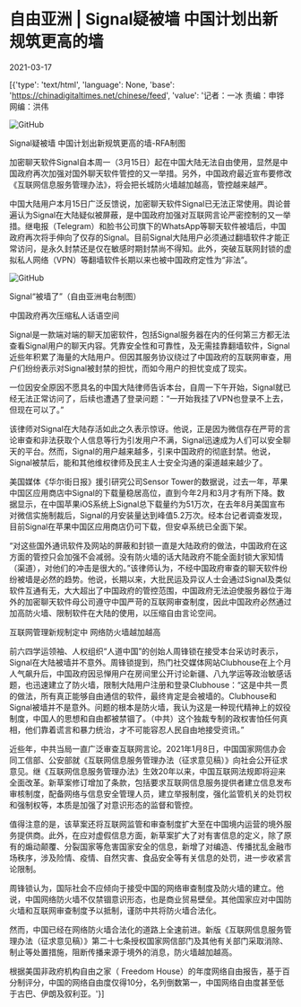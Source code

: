 # 自由亚洲 | Signal疑被墙 中国计划出新规筑更高的墙

2021-03-17

[{'type': 'text/html', 'language': None, 'base': 'https://chinadigitaltimes.net/chinese/feed', 'value': '记者：一冰  责编：申铧  网编：洪伟

![GitHub](https://chinadigitaltimes.net/chinese/files/2021/03/post-663696-60527dcd4c0a9.)

Signal疑被墙 中国计划出新规筑更高的墙-RFA制图

加密聊天软件Signal自本周一（3月15日）起在中国大陆无法自由使用，显然是中国政府再次加强对国外聊天软件管控的又一举措。另外，中国政府最近宣布要修改《互联网信息服务管理办法》，将会把长城防火墙越加越高，管控越来越严。

中国大陆用户本月15日广泛反馈说，加密聊天软件Signal已无法正常使用。舆论普遍认为Signal在大陆疑似被屏蔽，是中国政府加强对互联网言论严密控制的又一举措。继电报（Telegram）和脸书公司旗下的WhatsApp等聊天软件被墙后，中国政府再次将手伸向了仅存的Signal。目前Signal大陆用户必须通过翻墙软件才能正常访问，是永久封禁还是仅在敏感时期封禁尚不得知。此外，突破互联网封锁的虚拟私人网络（VPN）等翻墙软件长期以来也被中国政府定性为“非法”。

![GitHub](https://chinadigitaltimes.net/chinese/files/2021/03/post-663696-60527dcd5cd7e.)

Signal“被墙了”（自由亚洲电台制图）

中国政府再次压缩私人话语空间

Signal是一款端对端的聊天加密软件，包括Signal服务器在内的任何第三方都无法查看Signal用户的聊天内容。凭靠安全性和可靠性，及无需挂靠翻墙软件，Signal近些年积累了海量的大陆用户。但因其服务协议绕过了中国政府的互联网审查，用户们纷纷表示对Signal被封禁的担忧，而如今用户的担忧变成了现实。

一位因安全原因不愿具名的中国大陆律师告诉本台，自周一下午开始，Signal就已经无法正常访问了，后续也遭遇了登录问题：“一开始我挂了VPN也登录不上去，但现在可以了。”

该律师对Signal在大陆存活如此之久表示惊讶。他说，正是因为微信存在严苛的言论审查和非法获取个人信息等行为引发用户不满，Signal迅速成为人们可以安全聊天的平台。然而，Signal的用户越来越多，引来中国政府的彻底封禁。他说，Signal被禁后，能和其他维权律师及民主人士安全沟通的渠道越来越少了。

美国媒体《华尔街日报》援引研究公司Sensor Tower的数据说，过去一年，苹果中国区应用商店中Signal的下载量稳居高位，直到今年2月和3月才有所下降。数据显示，在中国苹果iOS系统上Signal总下载量约为51万次，在去年8月美国宣布对微信实施制裁后，Signal的月安装量达到峰值5.2万次。经本台记者调查发现，目前Signal在苹果中国区应用商店仍可下载，但安卓系统已全面下架。

“对这些国外通讯软件及网站的屏蔽和封锁一直是大陆政府的做法，中国政府在这方面的管控只会加强不会减弱。没有防火墙的话大陆政府不能全面封锁大家知情（渠道），对他们的冲击是很大的。”该律师认为，不经中国政府审查的聊天软件纷纷被墙是必然的趋势。他说，长期以来，大批民运及异议人士会通过Signal及类似软件互通有无，大大超出了中国政府的管控范围，中国政府无法迫使服务器位于海外的加密聊天软件母公司遵守中国严苛的互联网审查制度，因此中国政府必然通过加高防火墙、限制软件在大陆的使用，以压缩自由言论空间。

互联网管理新规制定中  网络防火墙越加越高

前六四学运领袖、人权组织“人道中国”的创始人周锋锁在接受本台采访时表示，Signal在大陆被墙并不意外。周锋锁提到，热门社交媒体网站Clubhouse在上个月人气飙升后，中国政府因忌惮用户在房间里公开讨论新疆、八九学运等政治敏感话题，也迅速建立了防火墙，限制大陆用户注册和登录Clubhouse：“这是中共一贯的做法，所有真正能够自由通信的软件，最终肯定是会被墙的。Clubhouse和Signal被墙并不是意外。问题的根本是防火墙，我认为这是一种现代精神上的奴役制度，中国人的思想和自由都被禁锢了。（中共）这个独裁专制的政权害怕任何真相，他们靠着谎言和暴力统治，才不可能容忍人民自由地接受资讯。”

近些年，中共当局一直广泛审查互联网言论。2021年1月8日，中国国家网信办会同工信部、公安部就《互联网信息服务管理办法（征求意见稿）》向社会公开征求意见。继《互联网信息服务管理办法》生效20年以来，中国互联网法规即将迎来全面改革。新草案修订增加了条款，包括要求互联网信息服务提供者建立信息发布审核制度，配备网络与信息安全管理人员，建立举报制度，强化监管机关的处罚权和强制权等，本质是加强了对意识形态的监督和管控。

值得注意的是，该草案还将互联网监管和审查制度扩大至在中国境内运营的境外服务提供商。此外，在应对虚假信息方面，新草案扩大了对有害信息的定义，除了原有的煽动颠覆、分裂国家等危害国家安全的信息，新增了对编造、传播扰乱金融市场秩序，涉及险情、疫情、自然灾害、食品安全等有关信息的处罚，进一步收紧言论限制。

周锋锁认为，国际社会不应倾向于接受中国的网络审查制度及防火墙的建立。他说，中国网络防火墙不仅禁锢意识形态，也是商业贸易壁垒。其他国家应对中国防火墙和互联网审查制度予以抵制，谨防中共将防火墙合法化。

然而，中国已经在网络防火墙合法化的道路上全速前进。新版《互联网信息服务管理办法（征求意见稿）》第二十七条授权国家网信部门及其他有关部门采取消除、制止等处置措施，阻断传播来源于境外的消息，防火墙越加越高。

根据美国非政府机构自由之家（ Freedom House）的年度网络自由报告，基于百分制评分，中国的网络自由度仅得10分，名列倒数第一，中国网络自由度甚至低于古巴、伊朗及叙利亚。'}]